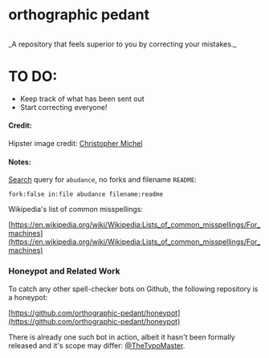 # orthographic pedant
<p align="center"><img src="https://raw.githubusercontent.com/thoppe/orthographic-pedant/master/images/hipster.jpg?raw=true" alt=""/></p>
_A repository that feels superior to you by correcting your mistakes._
  
# TO DO:

+ Keep track of what has been sent out
+ Start correcting everyone!

#### Credit:

Hipster image credit: [Christopher Michel](https://flic.kr/p/fn9wCy)

#### Notes:

[Search](https://github.com/search?utf8=%E2%9C%93&q=fork%3Afalse+in%3Afile+abudance+filename%3Areadme&type=Code&ref=searchresults) query for `abudance`, no forks and filename `README`:

    fork:false in:file abudance filename:readme

Wikipedia's list of common misspellings:

[https://en.wikipedia.org/wiki/Wikipedia:Lists_of_common_misspellings/For_machines](https://en.wikipedia.org/wiki/Wikipedia:Lists_of_common_misspellings/For_machines)

### Honeypot and Related Work

To catch any other spell-checker bots on Github, the following repository is a honeypot:
  
[https://github.com/orthographic-pedant/honeypot](https://github.com/orthographic-pedant/honeypot)
  
There is already one such bot in action, albeit it hasn't been formally released and it's scope may differ: [@TheTypoMaster](https://github.com/TheTypoMaster).  




